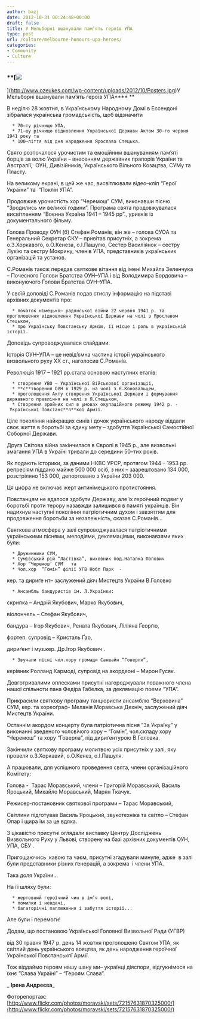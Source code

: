 ```yaml
---
author: bazj
date: 2012-10-31 00:24:48+00:00
draft: false
title: У Мельборні вшанували пам’ять героїв УПА
type: post
url: /culture/melbourne-honours-upa-heroes/
categories:
- Community
- Culture
---
```


### **[![](http://www.ozeukes.com/wp-content/uploads/2012/10/Posters.jpg)
](http://www.ozeukes.com/wp-content/uploads/2012/10/Posters.jpg)У Мельборні вшанували пам’ять героїв УПА**** **


В неділю 28 жовтня, в Українському Народному Домі в Ессендоні зібралася українська громадськість, щоб відзначити



	  * 70–ту річницю УПА,
	  * 71–шу річницю відновлення Української Держави Актом 30–го червня 1941 року та
	  * 100–ліття від дня народження Ярослава Стецька.

Свято розпочалося урочистим та емоційним вшануванням пам’яті борців за волю України – внесенням державних прапорів України та Австралії,  ОУН, Дивізійників, Українського Вільного Козацтва, СУМу та Пласту.

На великому екрані, в цей же час, висвітлювали відео–кліп “Герої України” та  “Поклін УПА”.

Продовжив урочистість хор “Черемош” СУМ, виконавши пісню “Зродились ми великої години”. Програма свята продовжувалася висвітленням “Воєнна Україна 1941 – 1945 рр”., уривків із документального фільму.

Голова Проводу ОУН (б) Стефан Романів, він же – голова СУОА та Генеральний Секретар СКУ – привітав присутніх, а зокрема о.З.Хоркавого, о.О.Кенеза, о.І.Пашулю, Сестер Василіянок – сестру Лукію та сестру Мокрину, членів УПА, представників українських організацій та установ.

С.Романів також передав святкове вітання від імені Михайла Зеленчука – Почесного Голови Братства ОУН–УПА і від Володимира Бордовича – виконуючого Голови Братства ОУН–УПА.

У своїй доповіді С.Романів подав стислу інформацію на підставі архівних документів про:

	  * початок німецько– радянської війни 22 червня 1941 р. та проголошення відновлення Української Держави на чолі з Ярославом Стецьком,
	  * про Українську Повстанську Армію, її місце і роль в українській історії.

Доповідь супроводжувалася слайдами.

Історія ОУН–УПА – це невід’ємна частина історії українського визвольного руху ХХ ст., наголосив С.Романів.

Революція 1917 – 1921 рр.стала основою наступних етапів:

	  * створення УВО – Української Військової організації,
	  * **с**творення ОУН в 1929 р. на чолі з Є.Коновальцем,
	  * проголошення Акту створення Української Держави і формування державного правління на чолі з Я.Стецьком,
	  * Створення зройних сил в умовах окупаційного рeжиму 1942 р. -  Української Повстанс**л**кої Армії.

Ціле покоління найкращих синів і дочок українського народу віддали своє життя в боротьбі за єдину мету – здобуття Української Самостійної Соборної Держави.

Друга Світова війна закінчилася в Європі в 1945 р., але визвольні змагання УПА в Україні тривали до середини 50–тих років.

Як подають історики, за даними НКВС УРСР, протягом 1944 – 1953 рр. репресіям піддано майже 500 000 осіб, з них – заарештовано 134 000, розстріляно 153 000, депортовано з України 203 000.

Ця цифра не включає жерт антинімецького протистояння.

Повстанцям не вдалося здобути Державу, але їх героїчний подвиг у боротьбі проти терору назавжди залишився в памяті українців. Він надихнув наступні покоління патріотичним духом і завзяттям для продовження боротьби за незалежність, сказав С.Романів...

Святкова атмосфера у залі супроводжувалася патріотичними українськими піснями, мелодіями, деклямаціями, виконавзями яких були:

	  * Дружинники СУМ,
	  * Сумівський рій “Ластівка”, виховник под.Наталка Попович
	  * Хор “Черемош’ СУМ   та
	  * Чол.хор  “Гомін” філії УГВ Нобл Парк  -



кер. та дириґе нт– заслужений діяч Мистецтв України В.Головко






	  * Ансамбль бандуристів ім. Л.Українки:



скрипка – Андрій Якубович, Марко Якубович,




віолончель – Стефан Якубович,




бандура – Ігор Якубович, Рената Якубович, Ліліяна Ґеорґю,




фортеп. супровід – Кристаль Ґао,




дириґент і муз.кер. Др.Ігор Якубович .






	  * Звучали пісні чол.хору громади Саншайн “Говерля”,



керівник Ролланд Кармоді, супровід на акордеоні – Мирон Гусяк.


Довготривалими оплесками присутні нагороджували поважного члена нашої спільноти пана Федіра Габелка, за деклямацію поеми “УПА”.

Прикрасили святкову програму танцюристи ансамблю “Верховина” СУМ, кер. та хореоґраф- Меланія Моравська Дехніч, заслужений діяч Мистецтв України.

Останнім акордом концерту була патріотична пісня ”За Україну” у виконанні зведеного чоловічого хору – “Гомін”, чол.складу хору “Черемош” та хору “Говерла”, під дириґентурою В.Головка.

Закінчили святкову програму молитвою усіх присутніх у залі, яку провели о.З.Хоркавий, о.О.Кенез, о.І.Пашуля.

А працювали, для успішного проведення свята, члени організаційного Комітету:

Голова -  Тарас Моравський, члени – Григорій Моравський, Василь Яроцький, Михайло Моравський, Марян Ткачук.

Режисер-постановник святкової програми – Тарас Моравський,

Світлини підготував Василь Яроцький, звукотехніка та світло – Стефан Опар і щира їм за це вдяка.

З цікавістю присутні оглядали виставку Центру Досліджень Визвольного Руху у Львові, створену на базі архівних документів ОУН, УПА, СБУ .

Пригощаючись  кавою та чаєм, присутні згадували минуле, адже  в залі були представники різних ґенерацій, а зокрема  і члени УПА.

Така доля України...

На її шляху були:



	  * жертовний героїчний чин в ім’я волі,
	  * помилки і невдачі,
	  * багаторічні паплюження і забуття історії...

Але були і перемоги!

Додам, що постановою Української Головної Визвольної Ради (УГВР)

від 30 травня 1947 р. день 14 жовтня проголошено Святом УПА, як світлий день українського вояцтва, як день народження героїчної Української Повстанськпї Армії.

Тож віддаймо героям нашу шану ми– українці діяспори, відгукнімося на їхнє ”Слава Україні” – “Героям Слава”.

_ **Ірена Андреєва**_

Фоторепортаж: [http://www.flickr.com/photos/moravski/sets/72157631870325000/](http://www.flickr.com/photos/moravski/sets/72157631870325000/)

